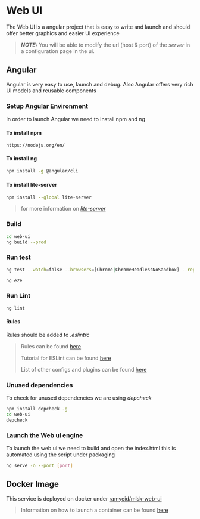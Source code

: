 # Web UI

The Web UI is a angular project that is easy to write and launch and should offer better graphics and easier UI experience

> **_NOTE:_**  You will be able to modify the url (host & port) of the *server* in a configuration page in the ui.

## Angular

Angular is very easy to use, launch and debug.
Also Angular offers very rich UI models and reusable components

### Setup Angular Environment

In order to launch Angular we need to install npm and ng

#### To install npm

```text
https://nodejs.org/en/
```

#### To install ng

```bash
npm install -g @angular/cli
```

#### To install lite-server

```bash
npm install --global lite-server
```

> for more information on [_lite-server_](https://www.npmjs.com/package/lite-server)

### Build

```bash
cd web-ui
ng build --prod
```

### Run test

```bash
ng test --watch=false --browsers=[Chrome|ChromeHeadlessNoSandbox] --reporters=[junit|progress] --code-coverage 

ng e2e
```

### Run Lint

```bash
ng lint
```

#### Rules

Rules should be added to *.eslintrc*

> Rules can be found [here](https://eslint.org/docs/rules/)
>
> Tutorial for ESLint can be found [here](https://khalilstemmler.com/blogs/typescript/eslint-for-typescript/)
>
> List of other configs and plugins can be found [here](https://github.com/dustinspecker/awesome-eslint)

### Unused dependencies

To check for unused dependencies we are using *depcheck*

```bash
npm install depcheck -g
cd web-ui
depcheck
```

### Launch the Web ui engine

To launch the web ui we need to build and open the index.html this is automated using the script under packaging

```bash
ng serve -o --port [port]
```

## Docker Image

This service is deployed on docker under [ramyeid/mlsk-web-ui](https://hub.docker.com/repository/docker/ramyeid/mlsk-web-ui)

> Information on how to launch a container can be found [here](devops/scripts/Deployment.md)
